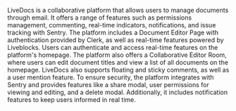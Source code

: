 LiveDocs is a collaborative platform that allows users to manage documents through email. It offers a range of features such as permissions management, commenting, real-time indicators, notifications, and issue tracking with Sentry. The platform includes a Document Editor Page with authentication provided by Clerk, as well as real-time features powered by Liveblocks. Users can authenticate and access real-time features on the platform's homepage. The platform also offers a Collaborative Editor Room, where users can edit document titles and view a list of all documents on the homepage. LiveDocs also supports floating and sticky comments, as well as a user mention feature. To ensure security, the platform integrates with Sentry and provides features like a share modal, user permissions for viewing and editing, and a delete modal. Additionally, it includes notification features to keep users informed in real time.
